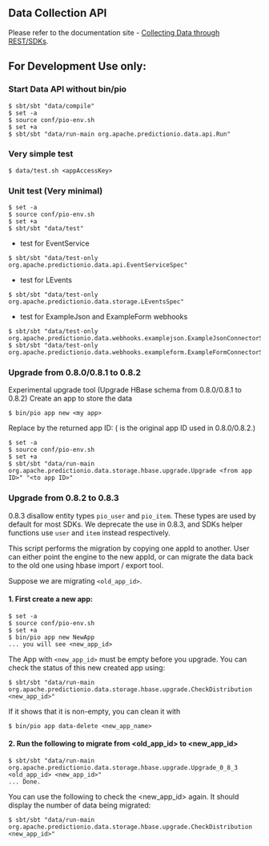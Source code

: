 ## Data Collection API

Please refer to the documentation site - [Collecting Data through REST/SDKs](http://predictionio.incubator.apache.org/datacollection/eventapi/).

## For Development Use only:

### Start Data API without bin/pio

```
$ sbt/sbt "data/compile"
$ set -a
$ source conf/pio-env.sh
$ set +a
$ sbt/sbt "data/run-main org.apache.predictionio.data.api.Run"
```

### Very simple test

```
$ data/test.sh <appAccessKey>
```

### Unit test (Very minimal)

```
$ set -a
$ source conf/pio-env.sh
$ set +a
$ sbt/sbt "data/test"
```

- test for EventService

```
$ sbt/sbt "data/test-only org.apache.predictionio.data.api.EventServiceSpec"
```

- test for LEvents

```
$ sbt/sbt "data/test-only org.apache.predictionio.data.storage.LEventsSpec"
```

- test for ExampleJson and ExampleForm webhooks

```
$ sbt/sbt "data/test-only org.apache.predictionio.data.webhooks.examplejson.ExampleJsonConnectorSpec"
$ sbt/sbt "data/test-only org.apache.predictionio.data.webhooks.exampleform.ExampleFormConnectorSpec"
```

### Upgrade from 0.8.0/0.8.1 to 0.8.2

Experimental upgrade tool (Upgrade HBase schema from 0.8.0/0.8.1 to 0.8.2)
Create an app to store the data
```
$ bin/pio app new <my app>
```

Replace <to app ID> by the returned app ID:
(<from app ID> is the original app ID used in 0.8.0/0.8.2.)

```
$ set -a
$ source conf/pio-env.sh
$ set +a
$ sbt/sbt "data/run-main org.apache.predictionio.data.storage.hbase.upgrade.Upgrade <from app ID>" "<to app ID>"
```

### Upgrade from 0.8.2 to 0.8.3

0.8.3 disallow entity types `pio_user` and `pio_item`. These types are used by
default for most SDKs. We deprecate the use in 0.8.3, and SDKs helper functions
use `user` and `item` instead respectively.

This script performs the migration by copying one appId to another. User can
either point the engine to the new appId, or can migrate the data back to the
old one using hbase import / export tool.

Suppose we are migrating `<old_app_id>`.

#### 1. First create a new app:

```
$ set -a
$ source conf/pio-env.sh
$ set +a
$ bin/pio app new NewApp
... you will see <new_app_id>
```

The App with `<new_app_id>` must be empty before you upgrade. You can check the status of this new created app using:

```
$ sbt/sbt "data/run-main org.apache.predictionio.data.storage.hbase.upgrade.CheckDistribution <new_app_id>"
```

If it shows that it is non-empty, you can clean it with

```
$ bin/pio app data-delete <new_app_name>
```

#### 2. Run the following to migrate from <old_app_id> to <new_app_id>

```
$ sbt/sbt "data/run-main org.apache.predictionio.data.storage.hbase.upgrade.Upgrade_0_8_3 <old_app_id> <new_app_id>"
... Done.
```

You can use the following to check the <new_app_id> again. It should display the number of data being migrated:

```
$ sbt/sbt "data/run-main org.apache.predictionio.data.storage.hbase.upgrade.CheckDistribution <new_app_id>"
```
